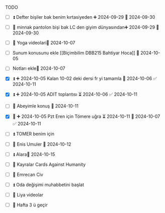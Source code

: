 TODO


- [ ] ⏫ Defter bişiler bak benim kırtasiyeden ➕ 2024-09-29 📅 2024-09-30

- [ ] 🔼 minnak pantolon bişi bak LC den giyim dünyasından➕ 2024-09-29 📅 2024-09-30 

- [ ] 🔼 Yoga videolari📅 2024-10-07 


- [ ] Sunum konusunu ekle [[Biçimbilim DBB215 Bahtiyar Hoca]] 📅 2024-10-05 
- [ ] Notları ekle📅 2024-10-07 
- [x] ⏫ ➕ 2024-10-05 Kalan 10-02 deki dersi fr yi tamamla 📅 2024-10-06 ✅ 2024-10-11
- [x] ⏫ ➕ 2024-10-05 ADIT toplantısı ⏳ 2024-10-06 ✅ 2024-10-11
- [ ] 🔺 Abeyimle konuş 📅 2024-10-11 
- [x] 🔼 ➕ 2024-10-05 Pzt Eren için Tömere uğra ⏳ 2024-10-11 📅 2024-10-07 ✅ 2024-10-11
- [ ] ⏫ TOMER benim için
- [ ] 🔼 Enis Umuler 📅 2024-10-12 
- [ ] ⏫ Alara📅 2024-10-15 
- [ ] 🔽 Kayralar Cards Against Humanity
- [ ] 🔼 Emrecan Civ
- [ ] ⏫ Oda değişimi muhabbetini başlat
- [ ] 🔼 Liya videolar
- [ ] 🔼 Hafta 3 ü geçir

